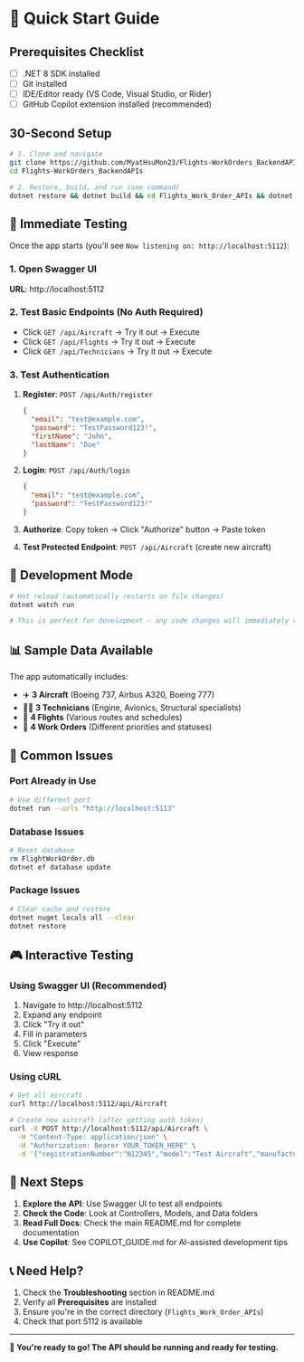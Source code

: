 # 🚀 Quick Start Guide

## Prerequisites Checklist
- [ ] .NET 8 SDK installed
- [ ] Git installed
- [ ] IDE/Editor ready (VS Code, Visual Studio, or Rider)
- [ ] GitHub Copilot extension installed (recommended)

## 30-Second Setup

```bash
# 1. Clone and navigate
git clone https://github.com/MyatHsuMon23/Flights-WorkOrders_BackendAPIs.git
cd Flights-WorkOrders_BackendAPIs

# 2. Restore, build, and run (one command)
dotnet restore && dotnet build && cd Flights_Work_Order_APIs && dotnet run
```

## 🎯 Immediate Testing

Once the app starts (you'll see `Now listening on: http://localhost:5112`):

### 1. Open Swagger UI
**URL**: http://localhost:5112

### 2. Test Basic Endpoints (No Auth Required)
- Click `GET /api/Aircraft` → Try it out → Execute
- Click `GET /api/Flights` → Try it out → Execute  
- Click `GET /api/Technicians` → Try it out → Execute

### 3. Test Authentication
1. **Register**: `POST /api/Auth/register`
   ```json
   {
     "email": "test@example.com",
     "password": "TestPassword123!",
     "firstName": "John",
     "lastName": "Doe"
   }
   ```

2. **Login**: `POST /api/Auth/login`
   ```json
   {
     "email": "test@example.com",
     "password": "TestPassword123!"
   }
   ```

3. **Authorize**: Copy token → Click "Authorize" button → Paste token

4. **Test Protected Endpoint**: `POST /api/Aircraft` (create new aircraft)

## 🔧 Development Mode

```bash
# Hot reload (automatically restarts on file changes)
dotnet watch run

# This is perfect for development - any code changes will immediately restart the app
```

## 📊 Sample Data Available

The app automatically includes:
- ✈️ **3 Aircraft** (Boeing 737, Airbus A320, Boeing 777)
- 👨‍🔧 **3 Technicians** (Engine, Avionics, Structural specialists)
- 🛫 **4 Flights** (Various routes and schedules)
- 🔧 **4 Work Orders** (Different priorities and statuses)

## 🚨 Common Issues

### Port Already in Use
```bash
# Use different port
dotnet run --urls "http://localhost:5113"
```

### Database Issues
```bash
# Reset database
rm FlightWorkOrder.db
dotnet ef database update
```

### Package Issues
```bash
# Clear cache and restore
dotnet nuget locals all --clear
dotnet restore
```

## 🎮 Interactive Testing

### Using Swagger UI (Recommended)
1. Navigate to http://localhost:5112
2. Expand any endpoint
3. Click "Try it out"
4. Fill in parameters
5. Click "Execute"
6. View response

### Using cURL
```bash
# Get all aircraft
curl http://localhost:5112/api/Aircraft

# Create new aircraft (after getting auth token)
curl -X POST http://localhost:5112/api/Aircraft \
  -H "Content-Type: application/json" \
  -H "Authorization: Bearer YOUR_TOKEN_HERE" \
  -d '{"registrationNumber":"N12345","model":"Test Aircraft","manufacturer":"Test Corp","capacity":100,"status":"Active"}'
```

## 🎯 Next Steps

1. **Explore the API**: Use Swagger UI to test all endpoints
2. **Check the Code**: Look at Controllers, Models, and Data folders
3. **Read Full Docs**: Check the main README.md for complete documentation
4. **Use Copilot**: See COPILOT_GUIDE.md for AI-assisted development tips

## 📞 Need Help?

1. Check the **Troubleshooting** section in README.md
2. Verify all **Prerequisites** are installed
3. Ensure you're in the correct directory (`Flights_Work_Order_APIs`)
4. Check that port 5112 is available

---

**🎉 You're ready to go! The API should be running and ready for testing.**